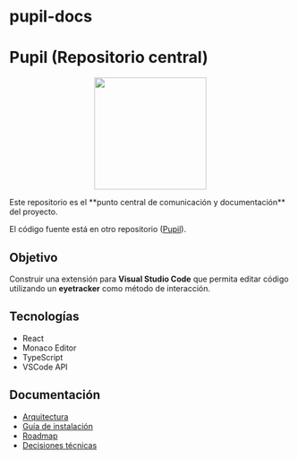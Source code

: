 # pupil-docs
# Pupil (Repositorio central)

<p align="center">
  <img src="https://i.postimg.cc/7D8J7LTG/9cc4e3aa-2c2c-49d5-89e8-f3db0998a95e.png" width="200">
</p>
Este repositorio es el **punto central de comunicación y documentación** del proyecto.  

El código fuente está en otro repositorio ([Pupil](https://github.com/matiasaduco/pupil)).



##  Objetivo
Construir una extensión para **Visual Studio Code** que permita editar código utilizando un **eyetracker** como método de interacción.

##  Tecnologías
- React
- Monaco Editor
- TypeScript
- VSCode API

##  Documentación
- [Arquitectura](https://github.com/gonzabender/pupil-docs/wiki/Arquitectura)
- [Guía de instalación](https://github.com/gonzabender/pupil-docs/wiki/Instalacion)
- [Roadmap](https://github.com/gonzabender/pupil-docs/wiki/Roadmap)
- [Decisiones técnicas](https://github.com/gonzabender/pupil-docs/wiki/Decisiones-Tecnicas)

